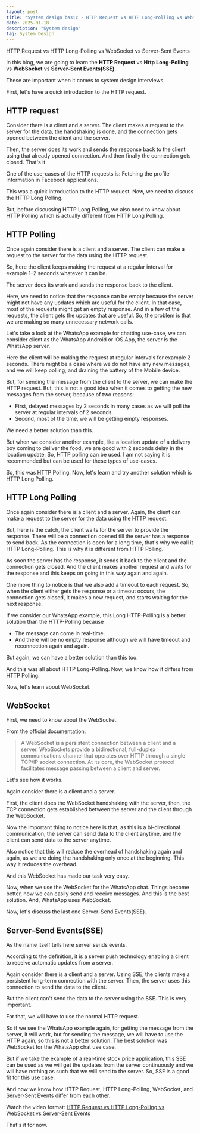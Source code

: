 ```yaml
---
layout: post
title: "System design basic - HTTP Request vs HTTP Long-Polling vs WebSocket vs Server-Sent Events"
date: 2025-01-18
description: "System design"
tag: System Design
---
```


HTTP Request vs HTTP Long-Polling vs WebSocket vs Server-Sent Events

In this blog, we are going to learn the **HTTP Request** vs **Http Long-Polling** vs **WebSocket** vs **Server-Sent Events(SSE)**.

These are important when it comes to system design interviews.

First, let's have a quick introduction to the HTTP request.

## [](#http-request)HTTP request

Consider there is a client and a server. The client makes a request to the server for the data, the handshaking is done, and the connection gets opened between the client and the server.

Then, the server does its work and sends the response back to the client using that already opened connection. And then finally the connection gets closed. That's it.

One of the use-cases of the HTTP requests is: Fetching the profile information in Facebook applications.

This was a quick introduction to the HTTP request. Now, we need to discuss the HTTP Long Polling.

But, before discussing HTTP Long Polling, we also need to know about HTTP Polling which is actually different from HTTP Long Polling.

## [](#http-polling)HTTP Polling

Once again consider there is a client and a server. The client can make a request to the server for the data using the HTTP request.

So, here the client keeps making the request at a regular interval for example 1–2 seconds whatever it can be.

The server does its work and sends the response back to the client.

Here, we need to notice that the response can be empty because the server might not have any updates which are useful for the client. In that case, most of the requests might get an empty response. And in a few of the requests, the client gets the updates that are useful. So, the problem is that we are making so many unnecessary network calls.

Let's take a look at the WhatsApp example for chatting use-case, we can consider client as the WhatsApp Android or iOS App, the server is the WhatsApp server.

Here the client will be making the request at regular intervals for example 2 seconds. There might be a case where we do not have any new messages, and we will keep polling, and draining the battery of the Mobile device.

But, for sending the message from the client to the server, we can make the HTTP request. But, this is not a good idea when it comes to getting the new messages from the server, because of two reasons:

- First, delayed messages by 2 seconds in many cases as we will poll the server at regular intervals of 2 seconds.
- Second, most of the time, we will be getting empty responses.

We need a better solution than this.

But when we consider another example, like a location update of a delivery boy coming to deliver the food, we are good with 2 seconds delay in the location update. So, HTTP polling can be used. I am not saying it is recommended but can be used for these types of use-cases.

So, this was HTTP Polling. Now, let's learn and try another solution which is HTTP Long Polling.

## [](#http-longpolling)HTTP Long Polling

Once again consider there is a client and a server. Again, the client can make a request to the server for the data using the HTTP request.

But, here is the catch, the client waits for the server to provide the response. There will be a connection opened till the server has a response to send back. As the connection is open for a long time, that's why we call it HTTP Long-Polling. This is why it is different from HTTP Polling.

As soon the server has the response, it sends it back to the client and the connection gets closed. And the client makes another request and waits for the response and this keeps on going in this way again and again.

One more thing to notice is that we also add a timeout to each request. So, when the client either gets the response or a timeout occurs, the connection gets closed, it makes a new request, and starts waiting for the next response.

If we consider our WhatsApp example, this Long HTTP-Polling is a better solution than the HTTP-Polling because

- The message can come in real-time.
- And there will be no empty response although we will have timeout and reconnection again and again.

But again, we can have a better solution than this too.

And this was all about HTTP Long-Polling. Now, we know how it differs from HTTP Polling.

Now, let's learn about WebSocket.

## [](#websocket)WebSocket

First, we need to know about the WebSocket.

From the official documentation:

> A WebSocket is a persistent connection between a client and a server. WebSockets provide a bidirectional, full-duplex communications channel that operates over HTTP through a single TCP/IP socket connection. At its core, the WebSocket protocol facilitates message passing between a client and server.

Let's see how it works.

Again consider there is a client and a server.

First, the client does the WebSocket handshaking with the server, then, the TCP connection gets established between the server and the client through the WebSocket.

Now the important thing to notice here is that, as this is a bi-directional communication, the server can send data to the client anytime, and the client can send data to the server anytime.

Also notice that this will reduce the overhead of handshaking again and again, as we are doing the handshaking only once at the beginning. This way it reduces the overhead.

And this WebSocket has made our task very easy.

Now, when we use the WebSocket for the WhatsApp chat. Things become better, now we can easily send and receive messages. And this is the best solution. And, WhatsApp uses WebSocket.

Now, let's discuss the last one Server-Send Events(SSE).

## [](#server-send-eventssse)Server-Send Events(SSE)

As the name itself tells here server sends events.

According to the definition, it is a server push technology enabling a client to receive automatic updates from a server.

Again consider there is a client and a server. Using SSE, the clients make a persistent long-term connection with the server. Then, the server uses this connection to send the data to the client.

But the client can't send the data to the server using the SSE. This is very important.

For that, we will have to use the normal HTTP request.

So if we see the WhatsApp example again, for getting the message from the server, it will work, but for sending the message, we will have to use the HTTP again, so this is not a better solution. The best solution was WebSocket for the WhatsApp chat use case.

But if we take the example of a real-time stock price application, this SSE can be used as we will get the updates from the server continuously and we will have nothing as such that we will send to the server. So, SSE is a good fit for this use case.

And now we know how HTTP Request, HTTP Long-Polling, WebSocket, and Server-Sent Events differ from each other.

Watch the video format: [HTTP Request vs HTTP Long-Polling vs WebSocket vs Server-Sent Events](https://www.youtube.com/watch?v=8ksWRX4xV-s)

That's it for now.
